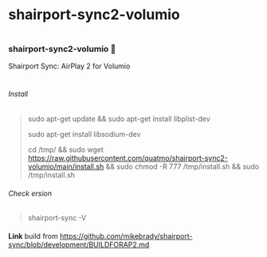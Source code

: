 # shairport-sync2-volumio




```

```

### shairport-sync2-volumio 👋
Shairport Sync: AirPlay 2 for Volumio
#

###### Install
> sudo apt-get update && sudo apt-get install libplist-dev
> 
> sudo apt-get install libsodium-dev
> 
> cd /tmp/ && sudo wget https://raw.githubusercontent.com/quatmo/shairport-sync2-volumio/main/install.sh && sudo chmod -R 777 /tmp/install.sh && sudo /tmp/install.sh
> 
###### Check ersion
> shairport-sync -V


####
**Link** build from https://github.com/mikebrady/shairport-sync/blob/development/BUILDFORAP2.md

